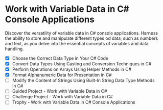 # Work with Variable Data in C# Console Applications

Discover the versatility of variable data in C# console applications. Harness
the ability to store and manipulate different types od data, such as numbers and
text, as you delve into the essential concepts of variables and data handling.

- [X] Choose the Correct Data Type in Your C# Code
- [X] Convert Data Types Using Casting and Conversion Techniques in C#
- [X] Perform Operations on Arrays Using Helper Methods in C#
- [X] Format Alphanumeric Data for Presentation in C#
- [ ] Modify the Content of Strings Using Built-In String Data Type Methods in
  C#
- [ ] Guided Project - Work with Variable Data in C#
- [ ] Challenge Project - Work with Variable Data in C#
- [ ] Trophy - Work with Variable Data in C# Console Applications
